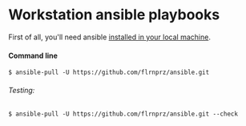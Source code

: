 # Workstation ansible playbooks

First of all, you'll need ansible [installed in your local machine](https://docs.ansible.com/ansible/2.5/installation_guide/intro_installation.html "Official ansible installation guide").

#### Command line

```shell
$ ansible-pull -U https://github.com/flrnprz/ansible.git
```

###### Testing:

```shell
$ ansible-pull -U https://github.com/flrnprz/ansible.git --check
```